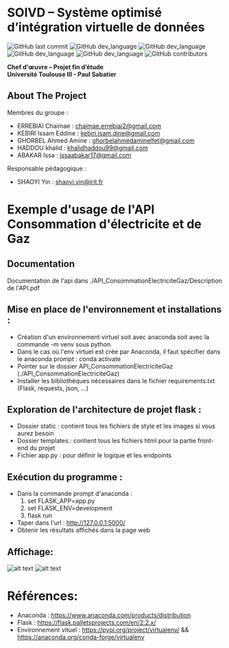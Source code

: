 # SOIVD – Système optimisé d’intégration virtuelle de données


![GitHub last commit](https://img.shields.io/github/last-commit/Master2-IAFA/65307369?color=red)
![GitHub dev_language](https://img.shields.io/badge/Python-yellow?style=flat&logo=python&logoColor=white) 
![GitHub dev_language](https://img.shields.io/badge/Nltk-blue?style=flat&logo=solidity&logoColor=white)
![GitHub dev_language](https://img.shields.io/badge/Pandas-6aa84f?style=flat&logo=pandas&logoColor=white)
![GitHub dev_language](https://img.shields.io/badge/Scikit--learn-orange?style=flat&logo=scikit-learn&logoColor=white)
![GitHub contributors](https://img.shields.io/github/contributors/Master2-IAFA/65307369?style=social)


**Chef d'œuvre – Projet fin d’étude** \
**Université Toulouse III - Paul Sabatier**


## About The Project

Membres du groupe :

- ERREBIAI Chaimae : chaimae.errebiai2@gmail.com
-	KEBIRI Issam Eddine : kebiri.isam.dine@gmail.com 
-	GHORBEL Ahmed Amine : ghorbelahmedaminelfet@gmail.com 
-	HADDOU khalid : khalidhaddou99@gmail.com 
-	ABAKAR Issa : issaabakar17@gmail.com 

Responsable pédagogique :
- SHAOYI Yin : shaoyi.yin@irit.fr



# Exemple d'usage de l'API Consommation d'électricite et de Gaz
## Documentation 
  Documentation de l'api dans ./API_ConsommationElectriciteGaz/Description de l'API.pdf
## Mise en place de l'environnement et installations :
 - Création d'un environnement virtuel soit avec anaconda soit avec la commande -m venv <environment name> sous python
 - Dans le cas où l'env virtuel est crée par Anaconda, il faut spécifier dans le anaconda prompt : conda activate <environment name>
 - Pointer sur le dossier API_ConsommationElectriciteGaz (./API_ConsommationElectriciteGaz)
 - Installer les bibliothèques nécessaires dans le fichier requirements.txt (Flask, requests, json, ...)
## Exploration de l'architecture de projet flask : 
 - Dossier static : contient tous les fichiers de style et les images si vous aurez besoin
 - Dossier templates : contient tous les fichiers html pour la partie front-end du projet
 - Fichier app.py : pour définir le logique et les endpoints
## Exécution du programme : 
 - Dans la commande prompt d'anaconda : 
     1) set FLASK_APP=app.py
     2) set FLASK_ENV=development
     3) flask run
 - Taper dans l'url :  http://127.0.0.1:5000/
 - Obtenir les résultats affichés dans la page web
 
## Affichage:
![alt text](https://imagizer.imageshack.com/img922/8676/2o56BP.png)
![alt text](https://imagizer.imageshack.com/img923/2163/d1oSyG.png)
# Références:
 - Anaconda : https://www.anaconda.com/products/distribution
 - Flask : https://flask.palletsprojects.com/en/2.2.x/
 - Environnement vituel : https://pypi.org/project/virtualenv/ && https://anaconda.org/conda-forge/virtualenv




